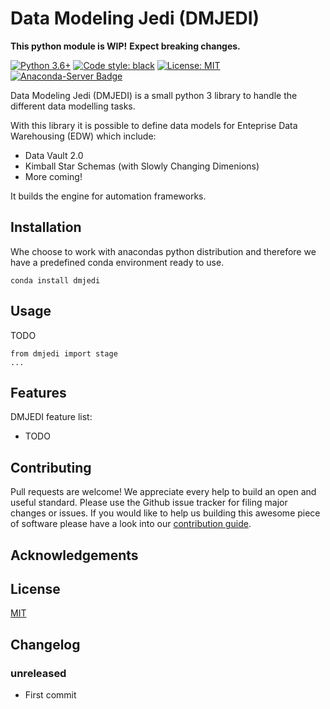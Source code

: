 # Data Modeling Jedi (DMJEDI)

**This python module is WIP!**
**Expect breaking changes.**

[![Python 3.6+](https://img.shields.io/badge/python-3.6+-blue.svg)](https://www.python.org/downloads/release/python-360/)
[![Code style: black](https://img.shields.io/badge/code%20style-black-000000.svg)](https://github.com/psf/black)
[![License: MIT](https://img.shields.io/badge/License-MIT-yellow.svg)](https://opensource.org/licenses/MIT)
[![Anaconda-Server Badge](https://anaconda.org/anaconda/anaconda/badges/installer/conda.svg)](https://conda.anaconda.org/anaconda)

Data Modeling Jedi (DMJEDI) is a small python 3 library to handle the different data modelling tasks.

With this library it is possible to define data models for Enteprise Data Warehousing (EDW) which include:

* Data Vault 2.0
* Kimball Star Schemas (with Slowly Changing Dimenions)
* More coming!

It builds the engine for automation frameworks.

## Installation

Whe choose to work with anacondas python distribution and therefore we have a predefined conda environment ready to use.

```conda install dmjedi```

## Usage

TODO

```python3
from dmjedi import stage
...
```

## Features

DMJEDI feature list:

* TODO

## Contributing

Pull requests are welcome! We appreciate every help to build an open and useful standard.
Please use the Github issue tracker for filing major changes or issues.
If you would like to help us building this awesome piece of software please have a look into our [contribution guide](CONTRIBUTION.md).

## Acknowledgements


## License

[MIT](LICENSE.md)

## Changelog

### unreleased

* First commit
